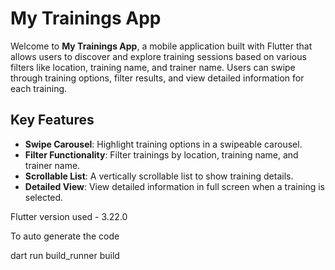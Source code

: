 # My Trainings App

Welcome to **My Trainings App**, a mobile application built with Flutter that allows users to discover and explore training sessions based on various filters like location, training name, and trainer name. Users can swipe through training options, filter results, and view detailed information for each training.

## Key Features

- **Swipe Carousel**: Highlight training options in a swipeable carousel.
- **Filter Functionality**: Filter trainings by location, training name, and trainer name.
- **Scrollable List**: A vertically scrollable list to show training details.
- **Detailed View**: View detailed information in full screen when a training is selected.

Flutter version used - 3.22.0

To auto generate the code

dart run build_runner build 